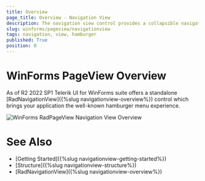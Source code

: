 ```yaml
---
title: Overview
page_title: Overview - Navigation View
description: The navigation view control provides a collapsible navigation pane that helps implement the hamburger menu pattern and automatically adapts the pane's display mode to different control sizes.
slug: winforms/pageview/navigationview
tags: navigation, view, hamburger
published: True
position: 0
---
```



# WinForms PageView Overview

As of R2 2022 SP1 Telerik UI for WinForms suite offers a standalone [RadNavigationView]({%slug navigationview-overview%}) control which brings your application the well-known hamburger menu experience. 
 
![WinForms RadPageView Navigation View Overview](images/pageview-navigation-view-overview001.png)

# See Also
* [Getting Started]({%slug navigationview-getting-started%})
* [Structure]({%slug navigationview-structure%})
* [RadNavigationView]({%slug navigationview-overview%})
